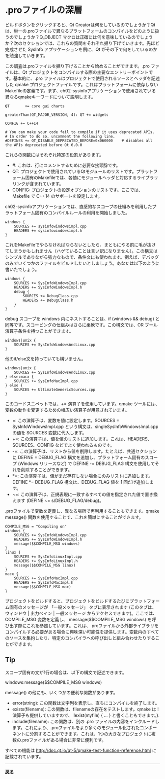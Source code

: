 # .proファイルの深層

ビルドボタンをクリックすると、Qt Creatorは何をしているのでしょうか？Qtは、単一の.proファイルで異なるプラットフォームのコンパイルをどのように扱うのでしょうか？Q_OBJECT マクロは正確には何を意味しているのでしょうか？次のセクションでは、これらの質問をそれぞれ掘り下げていきます。先ほど完成させた SysInfo アプリケーションを例に、Qt がその下で何をしているのかを勉強していきます。

この調査は.proファイルを掘り下げることから始めることができます。.pro ファイルは、Qt プロジェクトをコンパイルする際の主要なエントリーポイントです。基本的に、.pro ファイルはプロジェクトで使用されるソースとヘッダを記述した qmake プロジェクトファイルです。これはプラットフォームに依存しないMakefileの定義です。まず、ch02-sysinfoアプリケーションで使用されている異なるqmakeキーワードについて説明します。

```QMake
QT       += core gui charts

greaterThan(QT_MAJOR_VERSION, 4): QT += widgets

CONFIG += C++14

# You can make your code fail to compile if it uses deprecated APIs.
# In order to do so, uncomment the following line.
#DEFINES += QT_DISABLE_DEPRECATED_BEFORE=0x060000    # disables all the APIs deprecated before Qt 6.0.0
```

これらの関数にはそれぞれ特定の役割があります。

* #: これは、行にコメントするために必要な接頭辞です。
* QT: プロジェクトで使用されているQtモジュールのリストです。プラットフォーム固有のMakefileでは、各値にモジュールヘッダと対応するライブラリリンクが含まれています。
* CONFIG: プロジェクトの設定オプションのリストです。ここでは、Makefile で C++14 のサポートを設定します。

ch02-sysinfoアプリケーションでは、直感的なスコープの仕組みを利用したプラットフォーム固有のコンパイルルールの利用を開始しました。

```QMake
windows {
    SOURCES += sysinfowindowsimpl.cpp
    HEADERS += sysinfowindowsimpl.h
}
```

これをMakefileでやらなければならないとしたら、まともにやる前に毛が抜けてしまうかもしれません（ハゲていることは言い訳になりません）。この構文はシンプルでありながら強力なもので、条件文にも使われます。例えば、デバッグのみでいくつかのファイルをビルドしたいとしましょう。あなたは以下のように書いたでしょう。

```QMake
windows {
    SOURCES += SysInfoWindowsImpl.cpp
    HEADERS += SysInfoWindowsImpl.h
    debug {
        SOURCES += DebugClass.cpp
        HEADERS += DebugClass.h
    }
}
```

debug スコープを windows 内にネストすることは、if (windows && debug) と同等です。スコーピングの仕組みはさらに柔軟です。この構文では、OR ブール演算子条件を持つことができます。

```QMake
windows|unix {
    SOURCES += SysInfoWindowsAndLinux.cpp
}
```

他のif/else文を持っていても構いません。

```QMake
windows|unix {
    SOURCES += SysInfoWindowsAndLinux.cpp
} else:macx {
    SOURCES += SysInfoMacImpl.cpp
} else {
    SOURCES += UltimateGenericSources.cpp
}
```

このコードスニペットでは、+= 演算子を使用しています。qmake ツールには、変数の動作を変更するための幅広い演算子が用意されています。

* =: この演算子は、変数を値に設定します。SOURCES = SysInfoWindowsImpl.cpp という構文は、singleSysInfoWindowsImpl.cpp の値を SOURCES 変数に代入します。
* +=: この演算子は、値を値のリストに追加します。これは、HEADERS、SOURCES、CONFIG などでよく使われるものです。
* -=: この演算子は、リストから値を削除します。たとえば、共通セクションに DEFINE = DEBUG_FLAG 構文を追加し、プラットフォーム固有のスコープ (Windows リリースなど) で DEFINE -= DEBUG_FLAG 構文を使用してそれを削除することができます。
* \*=: この演算子は、値がまだ存在しない場合にのみリストに追加します。DEFINE \*= DEBUG_FLAG 構文は、DEBUG_FLAG 値を 1 回だけ追加します。
* ~=: この演算子は、正規表現に一致するすべての値を指定された値で置き換えます (DEFINE ~= s/DEBUG_FLAG/debug)。

.proファイルで変数を定義し、異なる場所で再利用することもできます。qmake message() 関数を使用することで、これを簡単にすることができます。

```QMake
COMPILE_MSG = "Compiling on"
windows {
    SOURCES += SysInfoWindowsImpl.cpp
    HEADERS += SysInfoWindowsImpl.h
    message($$COMPILE_MSG windows)
}
linux {
    SOURCES += SysInfoLinuxImpl.cpp
    HEADERS += SysInfoLinuxImpl.h
    message($$COMPILE_MSG linux)
}
macx {
    SOURCES += SysInfoMacImpl.cpp
    HEADERS += SysInfoMacImpl.h
    message($$COMPILE_MSG mac)
}
```

プロジェクトをビルドすると、プロジェクトをビルドするたびにプラットフォーム固有のメッセージが 「一般メッセージ」 タブに表示されます (このタブは、ウィンドウ | 出力ペイン | 一般メッセージ からアクセスできます)。ここでは、COMPILE_MSG 変数を定義し、 message($$COMPILE_MSG windows) を呼び出す際にこれを参照しています。これは、.proファイルから外部ライブラリをコンパイルする必要がある場合に興味深い可能性を提供します。変数内のすべてのソースを集約したり、特定のコンパイラへの呼び出しと組み合わせたりすることができます。

## Tip

スコープ固有の文が1行の場合は、以下の構文で記述できます。

windows:message($$COMPILE_MSG windows)


message() の他にも、いくつかの便利な関数があります。

* error(string): この関数は文字列を表示し、直ちにコンパイルを終了します。
* exists(filename): この関数は、filenameの存在をテストします。qmake は !演算子も提供していますので、 !exist(myfile) { ... } と書くこともできます。}.
* include(filename): この関数は、別の .pro ファイルの内容をインクルードします。これにより、.proファイルをより多くのモジュール化されたコンポーネントに分割することができます。これは、1つの大きなプロジェクトに複数の.proファイルがある場合に非常に便利です。

すべての機能は <http://doc.qt.io/qt-5/qmake-test-function-reference.html> に記載されています。

***
**[戻る](../index.htmnl)**
